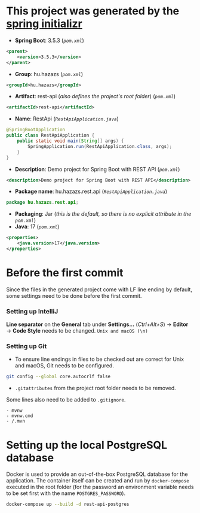 # This project was generated by the [spring initializr](https://start.spring.io/index.html)

- **Spring Boot**: 3.5.3 (*```pom.xml```*)
```xml
<parent>
    <version>3.5.3</version>
</parent>
```
- **Group**: hu.hazazs (*```pom.xml```*)
```xml
<groupId>hu.hazazs</groupId>
```
- **Artifact**: rest-api (*also defines the project's root folder*)  (*```pom.xml```*)
```xml
<artifactId>rest-api</artifactId>
```
- **Name**: RestApi (*```RestApiApplication.java```*)
```java
@SpringBootApplication
public class RestApiApplication {
    public static void main(String[] args) {
        SpringApplication.run(RestApiApplication.class, args);
    }
}
```
- **Description**: Demo project for Spring Boot with REST API  (*```pom.xml```*)
```xml
<description>Demo project for Spring Boot with REST API</description>
```
- **Package name**: hu.hazazs.rest.api (*```RestApiApplication.java```*)
```java
package hu.hazazs.rest.api;
```
- **Packaging**: Jar (*this is the default, so there is no explicit attribute in the ```pom.xml```*)
- **Java**: 17  (*```pom.xml```*)
```xml
<properties>
    <java.version>17</java.version>
</properties>
```

# Before the first commit

Since the files in the generated project come with LF line ending by default, some settings need to be done before the first commit.

### Setting up IntelliJ

**Line separator** on the **General** tab under **Settings...** (*Ctrl+Alt+S*) → **Editor** → **Code Style** needs to be changed.
```Unix and macOS (\n)```

### Setting up Git

- To ensure line endings in files to be checked out are correct for Unix and macOS, Git needs to be configured.
```bash
git config --global core.autocrlf false
```
- ```.gitattributes``` from the project root folder needs to be removed.

Some lines also need to be added to ```.gitignore```.
```
- mvnw
- mvnw.cmd
- /.mvn
```

# Setting up the local PostgreSQL database

Docker is used to provide an out-of-the-box PostgreSQL database for the application. The container itself can be created and
run by ```docker-compose``` executed in the root folder (for the password an environment variable needs to be set first with the name
```POSTGRES_PASSWORD```).
```bash
docker-compose up --build -d rest-api-postgres
```